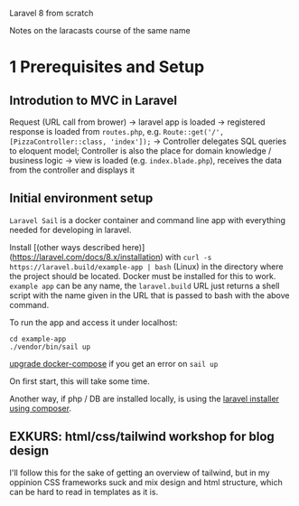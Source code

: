 Laravel 8 from scratch

Notes on the laracasts course of the same name

# 1 Prerequisites and Setup

## Introdution to MVC in Laravel

Request (URL call from brower) 
    -> laravel app is loaded
    -> registered response is loaded from `routes.php`, e.g. `Route::get('/', [PizzaController::class, 'index']);`
    -> Controller delegates SQL queries to eloquent model; Controller is also the place for domain knowledge / business logic 
    -> view is loaded (e.g. `index.blade.php`), receives the data from the controller and displays it

## Initial environment setup

`Laravel Sail` is a docker container and command line app with everything needed for developing in laravel.

Install  [(other ways described here)] (https://laravel.com/docs/8.x/installation) with `curl -s https://laravel.build/example-app | bash` (Linux) in the directory where the project should be located. Docker must be installed for this to work. `example app` can be any name, the `laravel.build` URL just returns a shell script with the name given in the URL that is passed to bash with the above command.

To run the app and access it under localhost:  

    cd example-app
    ./vendor/bin/sail up

[upgrade docker-compose](https://stackoverflow.com/questions/49839028/how-to-upgrade-docker-compose-to-latest-version) if you get an error on `sail up`

On first start, this will take some time.

Another way, if php / DB are installed locally, is using the [laravel installer using composer](https://laravel.com/docs/8.x/installation#installation-via-composer). 

## EXKURS: html/css/tailwind workshop for blog design

I'll follow this for the sake of getting an overview of tailwind, but in my oppinion CSS frameworks suck and mix design and html structure, which can be hard to read in templates as it is.
